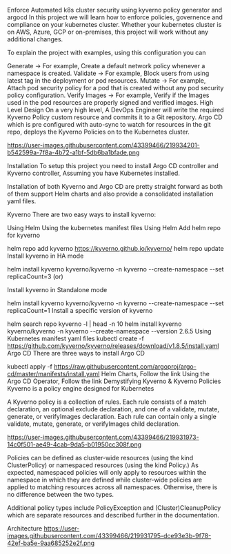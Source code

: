 Enforce Automated k8s cluster security using kyverno policy generator and argocd
In this project we will learn how to enforce policies, governence and compliance on your kubernetes cluster. Whether your kubernetes cluster is on AWS, Azure, GCP or on-premises, this project will work without any additional changes.

To explain the project with examples, using this configuration you can

Generate -> For example, Create a default network policy whenever a namespace is created.
Validate -> For example, Block users from using latest tag in the deployment or pod resources.
Mutate -> For example, Attach pod security policy for a pod that is created without any pod security policy configuration.
Verify Images -> For example, Verify if the Images used in the pod resources are properly signed and verified images.
High Level Design
On a very high level, A DevOps Engineer will write the required Kyverno Policy custom resource and commits it to a Git repository. Argo CD which is pre configured with auto-sync to watch for resources in the git repo, deploys the Kyverno Policies on to the Kubernetes cluster.

https://user-images.githubusercontent.com/43399466/219934201-b542599a-7f8a-4b72-a1bf-5db6ba1bfade.png

Installation
To setup this project you need to install Argo CD controller and Kyverno controller, Assuming you have Kubernetes installed.

Installation of both Kyverno and Argo CD are pretty straight forward as both of them support Helm charts and also provide a consolidated installation yaml files.

Kyverno
There are two easy ways to install kyverno:

Using Helm
Using the kubernetes manifest files
Using Helm
Add helm repo for kyverno

helm repo add kyverno https://kyverno.github.io/kyverno/
helm repo update
Install kyverno in HA mode

 helm install kyverno kyverno/kyverno -n kyverno --create-namespace --set replicaCount=3
(or)

Install kyverno in Standalone mode

helm install kyverno kyverno/kyverno -n kyverno --create-namespace --set replicaCount=1
Install a specific version of kyverno

helm search repo kyverno -l | head -n 10
helm install kyverno kyverno/kyverno -n kyverno --create-namespace --version 2.6.5
Using Kubernetes manifest yaml files
kubectl create -f https://github.com/kyverno/kyverno/releases/download/v1.8.5/install.yaml
Argo CD
There are three ways to install Argo CD

kubectl apply -f https://raw.githubusercontent.com/argoproj/argo-cd/master/manifests/install.yaml
Helm Charts, Follow the link
Using the Argo CD Operator, Follow the link
Demystifying Kyverno & Kyverno Policies
Kyverno is a policy engine designed for Kubernetes

A Kyverno policy is a collection of rules. Each rule consists of a match declaration, an optional exclude declaration, and one of a validate, mutate, generate, or verifyImages declaration. Each rule can contain only a single validate, mutate, generate, or verifyImages child declaration.

https://user-images.githubusercontent.com/43399466/219931973-14c0f501-ae49-4cab-9da5-b01950cc308f.png

Policies can be defined as cluster-wide resources (using the kind ClusterPolicy) or namespaced resources (using the kind Policy.) As expected, namespaced policies will only apply to resources within the namespace in which they are defined while cluster-wide policies are applied to matching resources across all namespaces. Otherwise, there is no difference between the two types.

Additional policy types include PolicyException and (Cluster)CleanupPolicy which are separate resources and described further in the documentation.

Architecture
https://user-images.githubusercontent.com/43399466/219931795-dce93e3b-9f78-42ef-ba5e-9aa685252e2f.png

